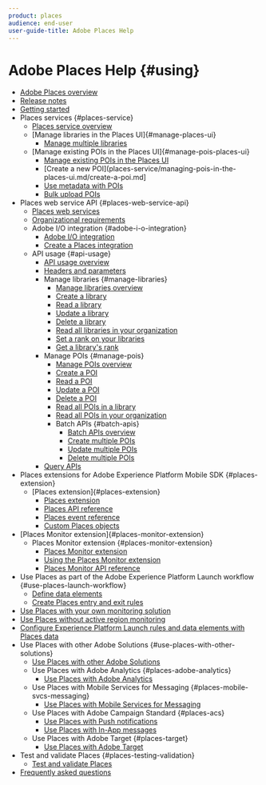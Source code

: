 ```yaml
---
product: places
audience: end-user
user-guide-title: Adobe Places Help
---
```


# Adobe Places Help {#using}

+ [Adobe Places overview](home.md)
+ [Release notes](release-notes.md)
+ [Getting started](getting-started.md)
+ Places services {#places-service}
  + [Places service overview](places-service/places-services-overview.md)
  + [Manage libraries in the Places UI]{#manage-places-ui}
    + [Manage multiple libraries](places-service/manage-libraries-in-the-places-ui.md)
  + [Manage existing POIs in the Places UI]{#manage-pois-places-ui}
    + [Manage existing POIs in the Places UI](places-service/managing-pois-in-the-places-ui.md)
    + [Create a new POI](places-service/managing-pois-in-the-places-ui.md/create-a-poi.md]
    + [Use metadata with POIs](places-service/managing-pois-in-the-places-ui.md/metadata-with-pois.md)
    + [Bulk upload POIs](places-service/managing-pois-in-the-places-ui.md/bulk-upload-pois.md)
+ Places web service API {#places-web-service-api}
  + [Places web services](places-web-service-api/places-web-services.md)
  + [Organizational requirements](places-web-service-api/organizational-requirements.md)
  + Adobe I/O integration {#adobe-i-o-integration}
    + [Adobe I/O integration](places-web-service-api/adobe-i-o-integration/adobe-i-o-integration.md)
    + [Create a Places integration](places-web-service-api/adobe-i-o-integration/create-a-places-integration.md)
  + API usage {#api-usage}
    + [API usage overview](places-web-service-api/api-usage/api-usage.md)
    + [Headers and parameters](places-web-service-api/api-usage/headers-and-parameters.md)
    + Manage libraries {#manage-libraries}
      + [Manage libraries overview](places-web-service-api/api-usage/manage-libraries/manage-libraries.md)
      + [Create a library](places-web-service-api/api-usage/manage-libraries/create-a-library.md)
      + [Read a library](places-web-service-api/api-usage/manage-libraries/read-a-library.md)
      + [Update a library](places-web-service-api/api-usage/manage-libraries/update-a-library.md)
      + [Delete a library](places-web-service-api/api-usage/manage-libraries/delete-a-library.md)
      + [Read all libraries in your organization](places-web-service-api/api-usage/manage-libraries/read-all-libraries-in-your-organization.md)
      + [Set a rank on your libraries](places-web-service-api/api-usage/manage-libraries/set-a-ran-on-your-libraries.md)
      + [Get a library's rank](places-web-service-api/api-usage/manage-libraries/get-a-librarys-rank.md)
    + Manage POIs {#manage-pois}
      + [Manage POIs overview](places-web-service-api/api-usage/manage-pois/manage-pois.md)
      + [Create a POI](places-web-service-api/api-usage/manage-pois/create-a-poi.md)
      + [Read a POI](places-web-service-api/api-usage/manage-pois/read-a-poi.md)
      + [Update a POI](places-web-service-api/api-usage/manage-pois/update-a-poi.md)
      + [Delete a POI](places-web-service-api/api-usage/manage-pois/delete-a-poi.md)
      + [Read all POIs in a library](places-web-service-api/api-usage/manage-pois/read-all-pois-in-a-library.md)
      + [Read all POIs in your organization](places-web-service-api/api-usage/manage-pois/read-all-pois-in-your-organization.md)
      + Batch APIs {#batch-apis}
        + [Batch APIs overview](places-web-service-api/api-usage/manage-pois/batch-apis/batch-apis.md)
        + [Create multiple POIs](places-web-service-api/api-usage/manage-pois/batch-apis/create-multiple-pois.md)
        + [Update multiple POIs](places-web-service-api/api-usage/manage-pois/batch-apis/update-multiple-pois.md)
        + [Delete multiple POIs](places-web-service-api/api-usage/manage-pois/batch-apis/delete-multiple-pois.md)
    + [Query APIs](places-web-service-api/api-usage/query-apis.md)
+ Places extensions for Adobe Experience Platform Mobile SDK {#places-extension}
  + [Places extension]{#places-extension}
    + [Places extension](places-ext-aep-sdks/places-extension/places-extension.md)
    + [Places API reference](places-ext-aep-sdks/places-extension/places-api-reference.md)
    + [Places event reference](places-ext-aep-sdks/places-extension/places-event-ref.md)
    + [Custom Places objects](places-ext-aep-sdks/places-extension/cust-places-objects.md)
+ [Places Monitor extension]{#places-monitor-extension}
  + Places Monitor extension {#places-monitor-extension}
    + [Places Monitor extension](places-ext-aep-sdks/places-monitor-extension/places-monitor-extension.md)
    + [Using the Places Monitor extension](places-ext-aep-sdks/places-monitor-extension/using-places-monitor-extension.md)
    + [Places Monitor API reference](places-ext-aep-sdks/places-monitor-extension/places-monitor-api-reference.md)
+ Use Places as part of the Adobe Experience Platform Launch workflow {#use-places-launch-workflow}
  + [Define data elements](use-places-launch-workflow/define-data-elements.md)
  + [Create Places entry and exit rules](use-places-launch-workflow/create-rule-places-property.md)
+ [Use Places with your own monitoring solution](using-your-own-monitor.md)
+ [Use Places without active region monitoring](use-places-without-active-monitoring.md)
+ [Configure Experience Platform Launch rules and data elements with Places data](rules-data-elements-places-data.md)
+ Use Places with other Adobe Solutions {#use-places-with-other-solutions}
  + [Use Places with other Adobe Solutions](use-places-with-other-solutions/use-places-with-other-solutions.md)
  + Use Places with Adobe Analytics {#places-adobe-analytics}
    + [Use Places with Adobe Analytics](use-places-with-other-solutions/places-adobe-analytics/use-places-adobe-analytics.md)
  + Use Places with Mobile Services for Messaging {#places-mobile-svcs-messaging}
    + [Use Places with Mobile Services for Messaging](use-places-with-other-solutions/places-mobile-svcs-for-messaging/use-places-mobie-svcs-messaging.md)
  + Use Places with Adobe Campaign Standard {#places-acs}
    + [Use Places with Push notifications](use-places-with-other-solutions/places-acs/places-acs-push-notifications.md)
    + [Use Places with In-App messages](use-places-with-other-solutions/places-acs/places-acs-in-app-messages.md)
  + Use Places with Adobe Target {#places-target}
    + [Use Places with Adobe Target](use-places-with-other-solutions/places-target/places-target.md)
+ Test and validate Places {#places-testing-validation}
  + [Test and validate Places](places-testing-validation/test-validate-places.md)
+ [Frequently asked questions](places-faqs.md)